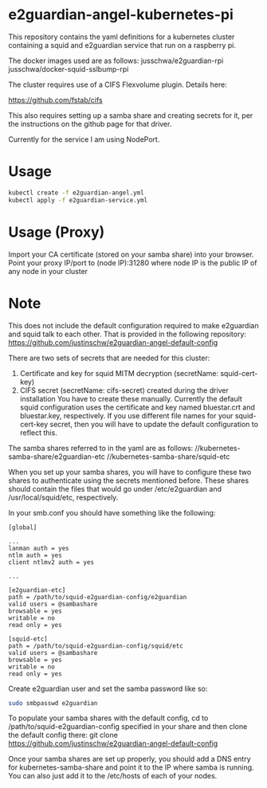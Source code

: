 e2guardian-angel-kubernetes-pi
======================
This repository contains the yaml definitions for a kubernetes cluster
containing a squid and e2guardian service that run on a raspberry pi.

The docker images  used are as follows:
jusschwa/e2guardian-rpi
jusschwa/docker-squid-sslbump-rpi

The cluster requires use of a CIFS Flexvolume plugin. Details here:

https://github.com/fstab/cifs

This also requires setting up a samba share and creating secrets for it,
per the instructions on the github page for that driver.

Currently for the service I am using NodePort.

Usage
======================
```sh
kubectl create -f e2guardian-angel.yml
kubectl apply -f e2guardian-service.yml
```

Usage (Proxy)
======================
Import your CA certificate (stored on your samba share) into your browser.
Point your proxy IP/port to (node IP):31280 where node IP is the public
IP of any node in your cluster

Note
======================
This does not include the default configuration required to make e2guardian
and squid talk to each other. That is provided in the following repository:
https://github.com/justinschw/e2guardian-angel-default-config

There are two sets of secrets that are needed for this cluster:
1. Certificate and key for squid MITM decryption (secretName: squid-cert-key)
2. CIFS secret (secretName: cifs-secret) created during the driver installation
You have to create these manually.
Currently the default squid configuration uses the certificate and key named
bluestar.crt and bluestar.key, respectively. If you use different file names
for your squid-cert-key secret, then you will have to update the default
configuration to reflect this.

The samba shares referred to in the yaml are as follows:
//kubernetes-samba-share/e2guardian-etc
//kubernetes-samba-share/squid-etc

When you set up your samba shares, you will have to configure these two shares
to authenticate using the secrets mentioned before. These shares should contain
the files that would go under /etc/e2guardian and /usr/local/squid/etc,
respectively.

In your smb.conf you should have something like the following:
```
[global]

...
lanman auth = yes
ntlm auth = yes
client ntlmv2 auth = yes

...

[e2guardian-etc]
path = /path/to/squid-e2guardian-config/e2guardian
valid users = @sambashare
browsable = yes
writable = no
read only = yes

[squid-etc]
path = /path/to/squid-e2guardian-config/squid/etc
valid users = @sambashare
browsable = yes
writable = no
read only = yes
```

Create e2guardian user and set the samba password like so:
```sh
sudo smbpasswd e2guardian
```

To populate your samba shares with the default config,
cd to /path/to/squid-e2guardian-config specified in your
share and then clone the default config there:
git clone https://github.com/justinschw/e2guardian-angel-default-config

Once your samba shares are set up properly, you should add
a DNS entry for kubernetes-samba-share and point it to the
IP where samba is running. You can also just add it to
the /etc/hosts of each of your nodes.